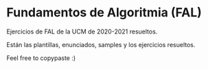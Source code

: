 # Fundamentos de Algoritmia (FAL)
Ejercicios de FAL de la UCM de 2020-2021 resueltos.

Están las plantillas, enunciados, samples y los ejercicios resueltos.

Feel free to copypaste :)
